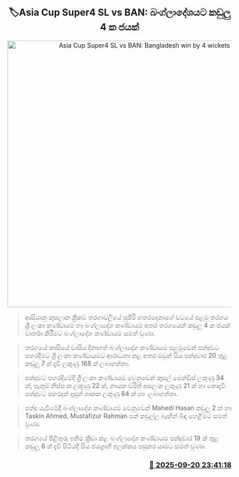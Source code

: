 <p align='center'><b><h2 align='center' title='Asia Cup Super4 SL vs BAN: Bangladesh win by 4 wickets'>🏷Asia Cup Super4 SL vs BAN: බංග්ලාදේශයට කඩුලු 4 ක ජයක්</h2></b></p>
<p align='center'><img src='https://helakuru.sgp1.cdn.digitaloceanspaces.com/esana/images/lib/asiacup-sl-vs-ban-2025.jpg' width='600' alt='Asia Cup Super4 SL vs BAN: Bangladesh win by 4 wickets'></p>

> ආසියානු කුසලාන ක්‍රිකට් තරගාවලියේ සුපිරි හතරදෙනාගේ වටයේ පළමු තරගය ශ්‍රී ලංකා කණ්ඩායම හා බංග්ලාදේශ කණ්ඩායම අතර තරගයෙන් කඩුලු 4 ක ජයක් වාර්තා කිරීමට බංග්ලාදේශ කණ්ඩායම සමත් වුණා.

> තරගයේ කාසියේ වාසිය දිනාගත් බංග්ලාදේශ කණ්ඩායම පළමුවෙන් පන්දුවට පහරදීමට ශ්‍රී ලංකා කණ්ඩායමට ආරාධනා කළ අතර ඔවුන් සිය පන්දුවාර 20 තුළ කඩුලු 7 ක් දැවී ලකුණු 168 ක් ලබාගත්තා.

> පන්දුවට පහරදීමේදී ශ්‍රී ලංකා කණ්ඩායම වෙනුවෙන් කුසල් මෙන්ඩිස් ලකුණු 34 ක්, පැතුම් නිස්සංක ලකුණු 22 ක්, නායක චරිත් අසලංක ලකුණු 21 ක් හා නොදැවී පන්දුවට පහරදුන් දසුන් ශානක ලකුණු 64 ක් හා  ලබාගත්තා.

> පන්දු යැවීමේදී බංග්ලාදේශ කණ්ඩායම වෙනුවෙන් Mahedi Hasan කඩුලු 2 ක් හා Taskin Ahmed, Mustafizur Rahman එක් කඩුල්ල බැඟින් බිඳ හෙළීමට සමත් වුණා.

> තරගයේ පිළිතුරු ඉනිම ක්‍රීඩා කළ බංග්ලාදේශ කණ්ඩායම පන්දුවාර 19 ක් තුළ කඩුලු 6 ක් දැවී සිටියදී සිය ජයග්‍රාහී ඉලක්කය පසුකර යාමට සමත් වුණා.



<h3 align='right'><a href='https://www.helakuru.lk/esana/p/113827/'>📅 2025-09-20 23:41:18</a></h3>
